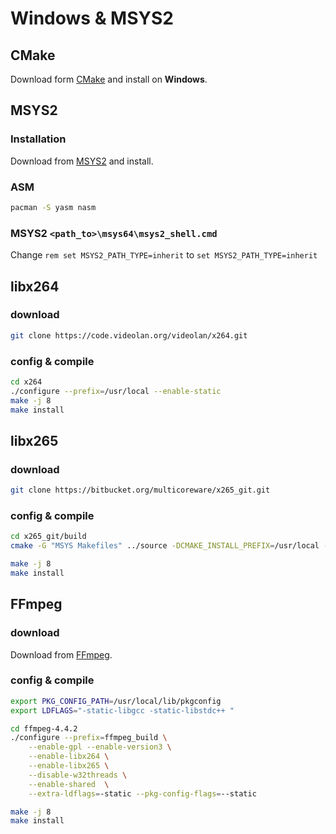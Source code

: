 # Windows & MSYS2

## CMake

Download form [CMake](https://cmake.org/download/) and install on **Windows**.

## MSYS2

### Installation

Download from [MSYS2](https://www.msys2.org/) and install.

### ASM

```bash
pacman -S yasm nasm
```

### MSYS2 `<path_to>\msys64\msys2_shell.cmd`

Change `rem set MSYS2_PATH_TYPE=inherit` to `set MSYS2_PATH_TYPE=inherit`

## libx264

### download

```bash
git clone https://code.videolan.org/videolan/x264.git
```

### config & compile

```bash
cd x264
./configure --prefix=/usr/local --enable-static
make -j 8
make install
```

## libx265

### download

```bash
git clone https://bitbucket.org/multicoreware/x265_git.git
```

### config & compile

```bash
cd x265_git/build
cmake -G "MSYS Makefiles" ../source -DCMAKE_INSTALL_PREFIX=/usr/local -DENABLE_SHARED=OFF -DCMAKE_EXE_LINKER_FLAGS="-static"

make -j 8
make install
```

## FFmpeg

### download

Download from [FFmpeg](https://www.ffmpeg.org/download.html#releases).

### config & compile

```bash
export PKG_CONFIG_PATH=/usr/local/lib/pkgconfig
export LDFLAGS="-static-libgcc -static-libstdc++ "

cd ffmpeg-4.4.2
./configure --prefix=ffmpeg_build \
    --enable-gpl --enable-version3 \
    --enable-libx264 \
    --enable-libx265 \
    --disable-w32threads \
    --enable-shared  \
    --extra-ldflags=-static --pkg-config-flags=--static

make -j 8
make install
```
